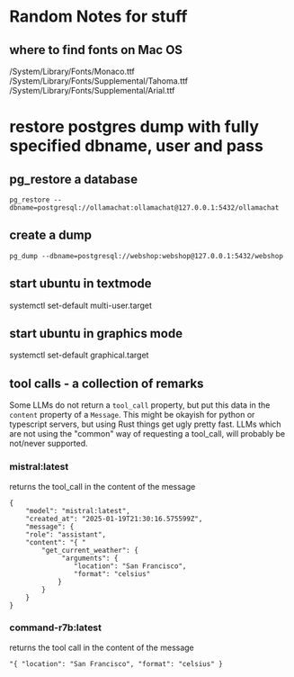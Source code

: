 # Random Notes for stuff

## where to find fonts on Mac OS

/System/Library/Fonts/Monaco.ttf
/System/Library/Fonts/Supplemental/Tahoma.ttf
/System/Library/Fonts/Supplemental/Arial.ttf

# restore postgres dump with fully specified dbname, user and pass

## pg_restore a database

```pg_restore --dbname=postgresql://ollamachat:ollamachat@127.0.0.1:5432/ollamachat```

## create a dump

```
pg_dump --dbname=postgresql://webshop:webshop@127.0.0.1:5432/webshop
```

## start ubuntu in textmode

systemctl set-default multi-user.target

## start ubuntu in graphics mode

systemctl set-default graphical.target

## tool calls - a collection of remarks

Some LLMs do not return a ```tool_call``` property, but put this data in the ```content``` property of a ```Message```.
This might be okayish for python or typescript servers, but using Rust things get ugly pretty fast.
LLMs which are not using the "common" way of requesting a tool_call, will probably be not/never supported.

### mistral:latest

returns the tool_call in the content of the message

```
{
    "model": "mistral:latest",
    "created_at": "2025-01-19T21:30:16.575599Z",
    "message": {
    "role": "assistant",
    "content": "{ "
        "get_current_weather": {
             "arguments": {
                "location": "San Francisco",
                "format": "celsius"
            }
        } 
    }
}
```

### command-r7b:latest

returns the tool call in the content of the message

```
"{ "location": "San Francisco", "format": "celsius" } 
```


